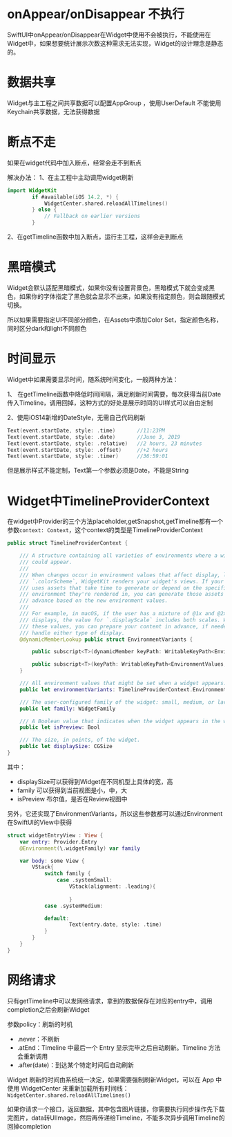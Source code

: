 
# onAppear/onDisappear 不执行

SwiftUI中onAppear/onDisappear在Widget中使用不会被执行，不能使用在Widget中，如果想要统计展示次数这种需求无法实现，Widget的设计理念是静态的。


# 数据共享

Widget与主工程之间共享数据可以配置AppGroup ，使用UserDefault
不能使用Keychain共享数据，无法获得数据


# 断点不走

如果在widget代码中加入断点，经常会走不到断点

解决办法：
1、在主工程中主动调用widget刷新

```swift
import WidgetKit
        if #available(iOS 14.2, *) {
            WidgetCenter.shared.reloadAllTimelines()
        } else {
            // Fallback on earlier versions
        }

```

2、在getTimeline函数中加入断点，运行主工程，这样会走到断点

# 黑暗模式

Widget会默认适配黑暗模式，如果你没有设置背景色，黑暗模式下就会变成黑色，如果你的字体指定了黑色就会显示不出来，如果没有指定颜色，则会跟随模式切换。

所以如果需要指定UI不同部分颜色，在Assets中添加Color Set，指定颜色名称，同时区分dark和light不同颜色


# 时间显示

Widget中如果需要显示时间，随系统时间变化，一般两种方法：

1、 在getTimeline函数中降低时间间隔，满足刷新时间需要，每次获得当前Date传入Timeline，调用回掉，这种方式的好处是展示时间的UI样式可以自由定制

2、使用iOS14新增的DateStyle，无需自己代码刷新

```swift
Text(event.startDate, style: .time)       //11:23PM
Text(event.startDate, style: .date)       //June 3, 2019
Text(event.startDate, style: .relative)   //2 hours, 23 minutes
Text(event.startDate, style: .offset)     //+2 hours
Text(event.startDate, style: .timer)      //36:59:01
```

但是展示样式不能定制，Text第一个参数必须是Date，不能是String

# Widget中TimelineProviderContext

在widget中Provider的三个方法placeholder,getSnapshot,getTimeline都有一个参数`context: Context`，这个context的类型是TimelineProviderContext

```swift
public struct TimelineProviderContext {

    /// A structure containing all varieties of environments where a widget
    /// could appear.
    ///
    /// When changes occur in environment values that affect display, like
    /// `.colorScheme`, WidgetKit renders your widget's views. If your widget
    /// uses assets that take time to generate or depend on the specific
    /// environment they're rendered in, you can generate those assets in
    /// advance based on the new environment values.
    ///
    /// For example, in macOS, if the user has a mixture of @1x and @2x
    /// displays, the value for `.displayScale` includes both scales. With
    /// these values, you can prepare your content in advance, if needed, to
    /// handle either type of display.
    @dynamicMemberLookup public struct EnvironmentVariants {

        public subscript<T>(dynamicMember keyPath: WritableKeyPath<EnvironmentValues, T>) -> [T]? { get }

        public subscript<T>(keyPath: WritableKeyPath<EnvironmentValues, T>) -> [T]? { get }
    }

    /// All environment values that might be set when a widget appears.
    public let environmentVariants: TimelineProviderContext.EnvironmentVariants

    /// The user-configured family of the widget: small, medium, or large.
    public let family: WidgetFamily

    /// A Boolean value that indicates when the widget appears in the widget gallery.
    public let isPreview: Bool

    /// The size, in points, of the widget.
    public let displaySize: CGSize
}

```

其中：

* displaySize可以获得到Widget在不同机型上具体的宽，高
* family 可以获得到当前视图是小，中，大
* isPreview 布尔值，是否在Review视图中

另外，它还实现了EnvironmentVariants，所以这些参数都可以通过Environment在SwiftUI的View中获得

```swift
struct widgetEntryView : View {
    var entry: Provider.Entry
    @Environment(\.widgetFamily) var family

    var body: some View {
        VStack{
            switch family {
                case .systemSmall:
                    VStack(alignment: .leading){
                        
                    }
            case .systemMedium:

            default:
                    Text(entry.date, style: .time)
            }
        }
    }
}
```

# 网络请求

只有getTimeline中可以发网络请求，拿到的数据保存在对应的entry中，调用completion之后会刷新Widget

参数policy：刷新的时机

* .never：不刷新
* .atEnd：Timeline 中最后一个 Entry 显示完毕之后自动刷新。Timeline 方法会重新调用
* .after(date)：到达某个特定时间后自动刷新

Widget 刷新的时间由系统统一决定，如果需要强制刷新Widget，可以在 App 中使用 WidgetCenter 来重新加载所有时间线：`WidgetCenter.shared.reloadAllTimelines()`

如果你请求一个接口，返回数据，其中包含图片链接，你需要执行同步操作先下载完图片，data转UIImage，然后再传递给Timeline，不能多次异步调用Timeline的回掉completion
